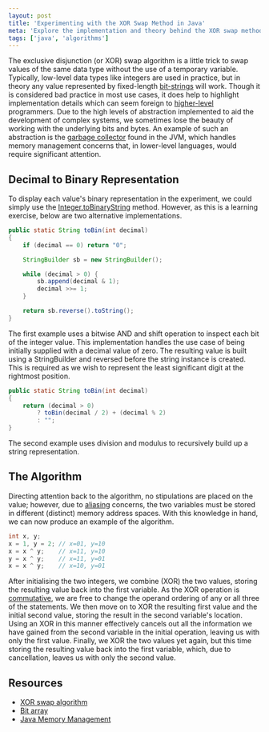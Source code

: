 ```yaml
---
layout: post
title: 'Experimenting with the XOR Swap Method in Java'
meta: 'Explore the implementation and theory behind the XOR swap method in Java, a unique technique for swapping variable values without a temporary variable, complete with code examples and detailed explanations.'
tags: ['java', 'algorithms']
---
```


The exclusive disjunction (or XOR) swap algorithm is a little trick to swap values of the same data type without the use of a temporary variable.
Typically, low-level data types like integers are used in practice, but in theory any value represented by fixed-length [bit-strings](http://en.wikipedia.org/wiki/Bit_array) will work.
Though it is considered bad practice in most use cases, it does help to highlight implementation details which can seem foreign to [higher-level](http://en.wikipedia.org/wiki/High-level_programming_language) programmers.
Due to the high levels of abstraction implemented to aid the development of complex systems, we sometimes lose the beauty of working with the underlying bits and bytes.
An example of such an abstraction is the [garbage collector](http://javabook.compuware.com/content/memory/how-garbage-collection-works.aspx) found in the JVM, which handles memory management concerns that, in lower-level languages, would require significant attention.

<!--more-->

## Decimal to Binary Representation

To display each value's binary representation in the experiment, we could simply use the [Integer.toBinaryString](<http://docs.oracle.com/javase/7/docs/api/java/lang/Integer.html#toBinaryString(int)>) method.
However, as this is a learning exercise, below are two alternative implementations.

```java
public static String toBin(int decimal)
{
    if (decimal == 0) return "0";

    StringBuilder sb = new StringBuilder();

    while (decimal > 0) {
        sb.append(decimal & 1);
        decimal >>= 1;
    }

    return sb.reverse().toString();
}
```

The first example uses a bitwise AND and shift operation to inspect each bit of the integer value.
This implementation handles the use case of being initially supplied with a decimal value of zero.
The resulting value is built using a StringBuilder and reversed before the string instance is created.
This is required as we wish to represent the least significant digit at the rightmost position.

```java
public static String toBin(int decimal)
{
    return (decimal > 0)
        ? toBin(decimal / 2) + (decimal % 2)
        : "";
}
```

The second example uses division and modulus to recursively build up a string representation.

## The Algorithm

Directing attention back to the algorithm, no stipulations are placed on the value; however, due to [aliasing](<http://en.wikipedia.org/wiki/Aliasing_(computing)>) concerns, the two variables must be stored in different (distinct) memory address spaces.
With this knowledge in hand, we can now produce an example of the algorithm.

```java
int x, y;
x = 1, y = 2; // x=01, y=10
x = x ^ y;    // x=11, y=10
y = x ^ y;    // x=11, y=01
x = x ^ y;    // x=10, y=01
```

After initialising the two integers, we combine (XOR) the two values, storing the resulting value back into the first variable.
As the XOR operation is [commutative](http://en.wikipedia.org/wiki/Commutative_property), we are free to change the operand ordering of any or all three of the statements.
We then move on to XOR the resulting first value and the initial second value, storing the result in the second variable's location.
Using an XOR in this manner effectively cancels out all the information we have gained from the second variable in the initial operation, leaving us with only the first value.
Finally, we XOR the two values yet again, but this time storing the resulting value back into the first variable, which, due to cancellation, leaves us with only the second value.

## Resources

- [XOR swap algorithm](http://en.wikipedia.org/wiki/XOR_swap_algorithm)
- [Bit array](http://en.wikipedia.org/wiki/Bit_array)
- [Java Memory Management](http://javabook.compuware.com/content/memory/how-garbage-collection-works.aspx)
